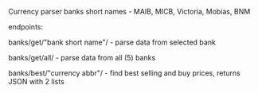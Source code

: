 Currency parser banks short names - MAIB, MICB, Victoria, Mobias, BNM

endpoints:

banks/get/"bank short name"/ - parse data from selected bank

banks/get/all/ - parse data from all (5) banks

banks/best/"currency abbr"/ - find best selling and buy prices, returns JSON with 2 lists
